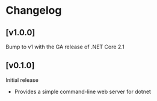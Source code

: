 # Changelog

## [v1.0.0]
Bump to v1 with the GA release of .NET Core 2.1

## [v0.1.0]
Initial release
 - Provides a simple command-line web server for dotnet